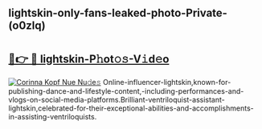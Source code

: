 ## lightskin-only-fans​-leaked-photo​-Private-(o0zlq)


# <h2><a href="https://mediaupload.pro?title=lightskin&ref=git">🔗👉 🔴 lightskin-P𝚑ot𝚘𝚜-V𝚒d𝚎o</a></h2>

[![Corinna Kopf Nue Nu𝚍e𝚜](https://i.imgur.com/0qMVB7G.gif)](https://mediaupload.pro?title=lightskin&ref=git)
Online-influencer-lightskin,known-for-publishing-dance-and-lifestyle-content,-including-performances-and-vlogs-on-social-media-platforms.Brilliant-ventriloquist-assistant-lightskin,celebrated-for-their-exceptional-abilities-and-accomplishments-in-assisting-ventriloquists.  